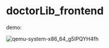 # doctorLib_frontend


demo:

![qemu-system-x86_64_g5IPQYH4fh](https://user-images.githubusercontent.com/47164064/227378638-d1235430-9950-4711-a69b-c4df98ef1d36.gif)
